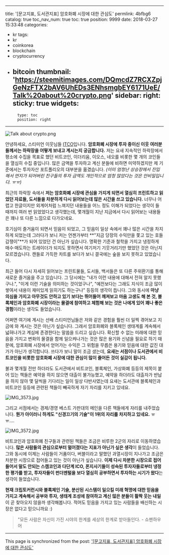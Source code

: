 
---
title: '[문고지표, 도서관지표] 암호화폐 시장에 대한 관심도'
permlink: 4bfbg6
catalog: true
toc_nav_num: true
toc: true
position: 9999
date: 2018-03-27 15:33:48
categories:
- kr
tags:
- kr
- coinkorea
- blockchain
- cryptocurrency
- bitcoin
thumbnail: 'https://steemitimages.com/DQmcdZ7RCXZpjGeNzFTX2bAV6UhEDs3ENhsmgbEY6171UeE/Talk%20about%20crypto.png'
sidebar:
    right:
        sticky: true
widgets:
    -
        type: toc
        position: right
---


![Talk about crypto.png](https://steemitimages.com/DQmcdZ7RCXZpjGeNzFTX2bAV6UhEDs3ENhsmgbEY6171UeE/Talk%20about%20crypto.png)


안녕하세요, 스티미언 이웃님들 [ITCO](https://steemit.com/@donekim)입니다. **암호화폐 시장에 투자 중이신 이웃 여러분들께서는 하락장을 어떻게 보내고 계시는지 궁금합니다.** 저는 요새 지속적인 하락장에서 평소에 수집을 목표로 했던 비트코인, 이더리움, 이오스, 네오를 비롯한 몇 개의 코인들을 열심히 수집 중입니다. 많은 금액을 투자하고 계신 분들에 비하면 미약하겠지만 제 기준에서는 투자자산 포트폴리오의 대부분을 옮겼습니다. *(이미 엄청난 상승장에서 진입해서 먼지가 되어버린 친구들의 투자 금액도 개인적으로 엄청 많았다는 것은 안비밀입니다. ㅠㅠ)*

최근의 하락장 속에서 **저는 암호화폐 시장에 관심을 가지게 되면서 열심히 프린트하고 읽었던 자료들, 도서들을 차분하게 다시 읽어보는데 많은 시간을 쓰고 있습니다.** 너무나 어렵고 한글이지만 외계어처럼 느껴지던 내용들을 어느 정도 이해가 되었다는 생각이 들 때까지 여러 번 읽었었다고 생각했는데, 몇개월이 지난 지금에서 다시 읽어보는 내용들은 꽤나 또 다른 느낌으로 다가오네요.

호기심이 즐거움이 되면서 믿음이 되었고, 그 믿음이 일상 속에서 꽤나 많은 시간을 차지하게 되었는데 그러다가 보니 저는 언젠가부터 **"지금 당장의 수익만을 쫓고 있는 호들갑쟁이"**가 되어 있었던 건 아닌가 싶습니다. 명확한 기준과 철학을 가지고 냉정하게 매수·매도하는 트레이더가 되지도 못하면서 여기저기 기웃거리기만 했었던 것은 아닌지 모르겠습니다. 캔들로 가득한 차트를 보다가 보니 결국에는 숲을 보지 못하고 있었습니다.

최근 들어 다시 자세히 읽어보는 프린트물들, 도서들, 백서들은 또 다른 주위환기를 통해 새로운 즐거움을 주고 있습니다. 그 당시에는 "내가 이런 내용에 대해서 전혀 알지 못했구나.", "이게 이런 기술을 의미하는 것이었구나", "예전보다는 그래도 지식이 조금 많이 쌓여서 내용이 재미있게 읽히기도 하는구나" 등등의 생각이 듭니다.  그와 동시에 **마냥 의심을 가지고 아무것도 안하고 있기 보다는 뛰어들어 깨져보고 마음 고생도 해 본 것, 블록체인과 암호화폐 시장이라는 물결에 참여하고 체험해 보는 것은 나에게 있어 꽤나 좋은 경험**이라는 생각도 들었습니다.

어쩌면 여기에 계시는 선배 스티미언님들은 저와 같은 경험을 훨씬 더 일찍 겪어보고 지금에 와 계시는 것은 아닌가 싶습니다. 그래서 암호화폐와 블록체인 생태계를 계속해서 넓혀나가고 계심에 존경한다는 말씀을 드리고 싶습니다. 확신할 수 없는 미래에 대한 믿음을 가지고 변화의 물결을 함께 일으켜나가는 것은 많은 용기와 신념을 필요로 하기 때문에, 암호화폐 시장에서 얻어가는 수익은 그 위험을 무릅쓴 용기와 믿음에 대한 값진 대가가 아닌가 생각합니다. 쓰다가 보니 말이 조금 샜는데, **요새는 서점이나 도서관에서 비트코인을 비롯한 암호화폐 시장에 대한 관심이 많이 줄어든 것이 실감이 됩니다.**

불과 몇개월 전만 하더라도 도서관에서 비트코인, 블록체인, 가상화폐 등등의 제목이 붙어 있는 책들은 예약을 하지 않으면 대출이 불가능했고, 예약을 하더라도 대출자가 반납을 하지 않아 몇 달씩을 기다리는 일이 일상 다반사였는데 요새는 도서관에 블록체인과 비트코인 등등에 관련된 책들이 빼곡하게 자기 자리를 지키고 있네요.


![IMG_3573.jpg](https://steemitimages.com/DQmPfTfgLfzeNa7apEAk2z7Bwd1oewAB4yzUaepEj36TfUJ/IMG_3573.jpg)

그리고 서점에서는 경제/경영 베스트 가판대의 메인을 다른 책들에게 자리를 내주었습니다. **뭔가 아이러니 하게도  "신경끄기의 기술"이 1위의 자리를 차지하고 있네요.** ㅠㅠ.... 


![IMG_3572.jpg](https://steemitimages.com/DQmXVdwV8cGCVL3mdis1rxc8uXsx2gKkU5V5yWWgJykBpxp/IMG_3572.jpg)

비트코인과 암호화폐 친구들과 관련된 책들은 조금은 비루한 2군의 자리로 이동하였습니다. **많은 사람들의 관심으로부터 멀어졌다는 지표가 아닌가 싶은 생각**이 들었습니다.  그와 동시에 이제는 사람들이 거품이다, 버블이라고 말했던 과열시장이 지나가고 조금은 차분한 시장으로 접어들고 있는 것이 아닌가 싶습니다. **이제 다시 차분한 시장으로 접어들어서 말도 안되는 스캠코인과 다단계 ICO, 폰지사기들이 성숙된 투자자들로부터 냉정한 평가를 받고, 투자자들이 펀더멘털을 보다 열심히 공부하면서 투자하는 시기가 왔다**는 생각이 들었습니다.

**현재 크립토커런시와 블록체인 기술, 분산된 시스템이 일으킬 미래 혁명에 대한 믿음을 가지고 계속해서 공부와 투자, 생태계 조성에 참여하고 계신 많은 분들이 활짝 웃는 내일**이 곧 찾아오지 않을까 생각해봅니다. 적어도 믿음을 가지고 있는 사람들을 배신하는 시장은 없다고 믿으니까요 :)
> "모든 사람은 자신이 가진 시야의 한계를 세상의 한계로 받아들인다. - 쇼펜하우어

- - -

This page is synchronized from the post: ['[문고지표, 도서관지표] 암호화폐 시장에 대한 관심도'](https://steemit.com/@donekim/4bfbg6)
